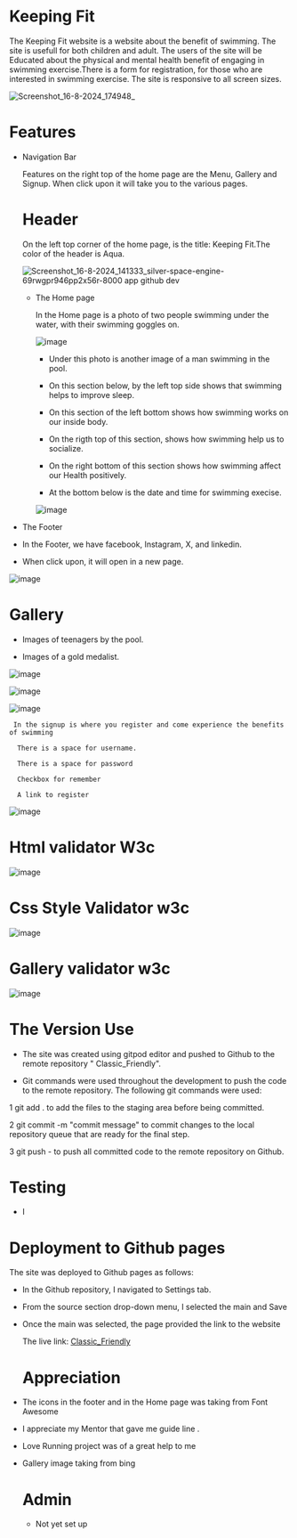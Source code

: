 # Keeping Fit

The Keeping Fit website is a website about the benefit of swimming. The site is usefull for both children and adult.
The users of the site will be Educated about the physical and mental health benefit of engaging in swimming exercise.There is a form for registration, for those who are interested in swimming exercise.
The site is responsive to all screen sizes.

![Screenshot_16-8-2024_174948_](https://github.com/user-attachments/assets/221f644b-03ba-461e-9997-ce836f6b9bd5)

# Features 

 + Navigation Bar

   Features on the right top of the home page are the Menu, Gallery and Signup.
   When click upon it will take you to the various pages.

   # Header

   On the left top corner of the home page, is the title: Keeping Fit.The color of the header is Aqua.

   ![Screenshot_16-8-2024_141333_silver-space-engine-69rwgpr946pp2x56r-8000 app github dev](https://github.com/user-attachments/assets/fc5f0691-7433-42f1-b01c-8436f3cd9be0)

   + The Home page
  
     In the Home page is a photo of two people swimming under the water, with their swimming goggles on.

     ![image](https://github.com/user-attachments/assets/6139d013-1a1d-41b0-8015-2f3fff22f813)

     -   Under  this photo is another image of a man swimming in the pool.
       
     -   On this section below, by the left top side shows that swimming helps to improve sleep.
    
     -   On this section of the left bottom shows how swimming works on our inside body.
    
     -   On the rigth top of this section, shows how swimming help us to socialize.
    
     + On the right bottom of this section shows how swimming affect our Health positively.
    
     +  At the bottom below is the date and time for swimming execise.
    
       ![image](https://github.com/user-attachments/assets/2773b6a8-9630-40a4-b367-8b344d5a1f8b)

+ The Footer
+   In the Footer, we have facebook, Instagram, X, and linkedin.
+   When click upon, it will open  in a new page.

   ![image](https://github.com/user-attachments/assets/54615c1f-89fe-4695-b620-0570c28a59d5)


   # Gallery



   + Images of teenagers by the pool.

   + Images of a gold medalist.
   
   ![image](https://github.com/user-attachments/assets/d6e39fbd-8b3c-4708-abca-7855bfb623ed)

![image](https://github.com/user-attachments/assets/9fd4239a-9568-4a41-b1b3-fec1eb0e1084)

![image](https://github.com/user-attachments/assets/24102c11-d6bc-42f6-ba85-6afbd6652a66)   
    

     
     In the signup is where you register and come experience the benefits of swimming

      There is a space for username.
     
      There is a space for password

      Checkbox for remember 

      A link to register
     
   ![image](https://github.com/user-attachments/assets/62849c24-d591-4cd5-ab50-2003b3a22922)
   
# Html validator W3c

![image](https://github.com/user-attachments/assets/22365fc1-cc9f-46d9-a536-8b61ff34df24)

# Css Style Validator w3c

![image](https://github.com/user-attachments/assets/a744fe82-3e6c-461e-9219-fbd5de96ea6b)

# Gallery validator w3c

![image](https://github.com/user-attachments/assets/a68bcafe-1968-43c1-b124-0551a1f9b70c)


# The Version Use

+ The site was created using gitpod editor and pushed to Github to the remote repository " Classic_Friendly".

+ Git commands were used throughout the development to push the code to the remote repository. The following git commands were used:

1 git add .  to add the files to the staging area before being committed.

2 git commit -m "commit message"  to commit changes to the local repository queue that are ready for the final step.

3 git push - to push all committed code to the remote repository on Github.

# Testing

+ I 

# Deployment to Github pages

The site was deployed to Github pages as follows:

+ In the Github repository, I navigated to Settings tab.
 
+ From the source section drop-down menu, I selected the main and Save

+ Once the main was selected, the page provided the link to the website

  The live link: [Classic_Friendly](https://friday79.github.io/Classic_Friendly/)

  # Appreciation 

+ The icons in the footer and in the Home page was taking from Font Awesome
  
+ I appreciate my Mentor that gave me guide line .
  
+  Love Running project was of a great help to me

+ Gallery image taking from bing 

  # Admin
  + Not yet set up
  







     

     


   

